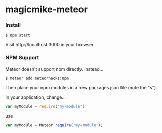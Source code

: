 magicmike-meteor
================

### Install
```
$ npm start
```
Visit http://localhost:3000 in your browser


### NPM Support

Meteor doesn't support npm directly. Instead...
```
$ meteor add meteorhacks:npm
```

Then place your npm modules in a new packages.json file (note the "s").

In your application, change...
```javascript
var myModule = require('my-module')
```
use
```javascript
var myModule = Meteor.require('my-module');
```